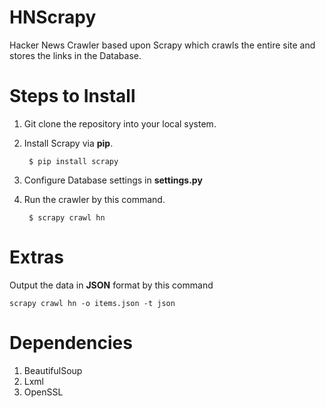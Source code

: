 HNScrapy
========

Hacker News Crawler based upon Scrapy which crawls the entire site and stores the links in the Database.

Steps to Install
========

1. Git clone the repository into your local system.
2. Install Scrapy via **pip**.

        $ pip install scrapy
        
3. Configure Database settings in **settings.py**
4. Run the crawler by this command.  

        $ scrapy crawl hn
        
Extras
========

Output the data in **JSON** format by this command

    scrapy crawl hn -o items.json -t json

Dependencies
========

1. BeautifulSoup
2. Lxml
3. OpenSSL
